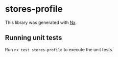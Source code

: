 # stores-profile

This library was generated with [Nx](https://nx.dev).

## Running unit tests

Run `nx test stores-profile` to execute the unit tests.
